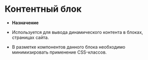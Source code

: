 # Контентный блок

- **Назначение**

- Используется для вывода динамического контента в блоках, страницах сайта.
- В разметке компонентов данного блока необходимо минимизировать применение CSS-классов.
